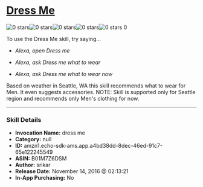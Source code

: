 # [Dress Me](http://alexa.amazon.com/#skills/amzn1.echo-sdk-ams.app.a4bd38dd-8dec-46ed-91c7-65e122245549)
![0 stars](../../images/ic_star_border_black_18dp_1x.png)![0 stars](../../images/ic_star_border_black_18dp_1x.png)![0 stars](../../images/ic_star_border_black_18dp_1x.png)![0 stars](../../images/ic_star_border_black_18dp_1x.png)![0 stars](../../images/ic_star_border_black_18dp_1x.png) 0

To use the Dress Me skill, try saying...

* *Alexa, open Dress me*

* *Alexa, ask Dress me what to wear*

* *Alexa, ask Dress me what to wear now*

Based on weather in Seattle, WA this skill recommends what to wear for Men. It even suggests accessories. NOTE: Skill is supported only for Seattle region and recommends only Men's clothing for now.

***

### Skill Details

* **Invocation Name:** dress me
* **Category:** null
* **ID:** amzn1.echo-sdk-ams.app.a4bd38dd-8dec-46ed-91c7-65e122245549
* **ASIN:** B01M7Z6DSM
* **Author:** srikar
* **Release Date:** November 14, 2016 @ 02:13:21
* **In-App Purchasing:** No
